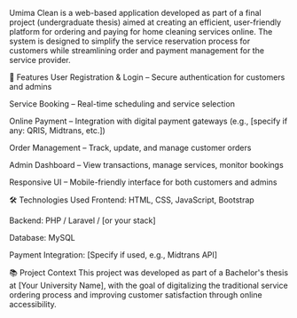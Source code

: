Umima Clean is a web-based application developed as part of a final project (undergraduate thesis) aimed at creating an efficient, user-friendly platform for ordering and paying for home cleaning services online. The system is designed to simplify the service reservation process for customers while streamlining order and payment management for the service provider.

🧩 Features
User Registration & Login – Secure authentication for customers and admins

Service Booking – Real-time scheduling and service selection

Online Payment – Integration with digital payment gateways (e.g., [specify if any: QRIS, Midtrans, etc.])

Order Management – Track, update, and manage customer orders

Admin Dashboard – View transactions, manage services, monitor bookings

Responsive UI – Mobile-friendly interface for both customers and admins

🛠️ Technologies Used
Frontend: HTML, CSS, JavaScript, Bootstrap

Backend: PHP / Laravel / [or your stack]

Database: MySQL

Payment Integration: [Specify if used, e.g., Midtrans API]

📚 Project Context
This project was developed as part of a Bachelor's thesis at [Your University Name], with the goal of digitalizing the traditional service ordering process and improving customer satisfaction through online accessibility.

